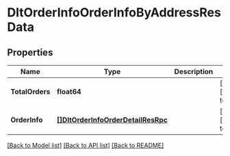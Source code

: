 # DltOrderInfoOrderInfoByAddressResData

## Properties
Name | Type | Description | Notes
------------ | ------------- | ------------- | -------------
**TotalOrders** | **float64** |  | [optional] [default to null]
**OrderInfo** | [**[]DltOrderInfoOrderDetailResRpc**](dltOrderInfoOrderDetailResRpc.md) |  | [optional] [default to null]

[[Back to Model list]](../README.md#documentation-for-models) [[Back to API list]](../README.md#documentation-for-api-endpoints) [[Back to README]](../README.md)

